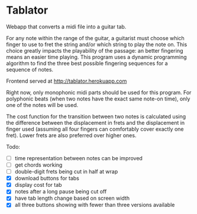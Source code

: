 # Tablator

Webapp that converts a midi file into a guitar tab.

For any note within the range of the guitar, a guitarist must choose which finger to use to fret the string and/or which string to play the note on. This choice greatly impacts the playability of the passage: an better fingering means an easier time playing. This program uses a dynamic programming algorithm to find the three best possible fingering sequences for a sequence of notes. 

Frontend served at http://tablator.herokuapp.com

Right now, only monophonic midi parts should be used for this program. For polyphonic beats (when two notes have the exact same note-on time), only one of the notes will be used.

The cost function for the transition between two notes is calculated using the difference between the displacement in frets and the displacement in finger used (assuming all four fingers can comfortably cover exactly one fret). Lower frets are also preferred over higher ones.

Todo:

- [ ] time representation between notes can be improved
- [ ] get chords working
- [ ] double-digit frets being cut in half at wrap
- [x] download buttons for tabs
- [x] display cost for tab
- [x] notes after a long pause being cut off
- [x] have tab length change based on screen width
- [x] all three buttons showing with fewer than three versions available
